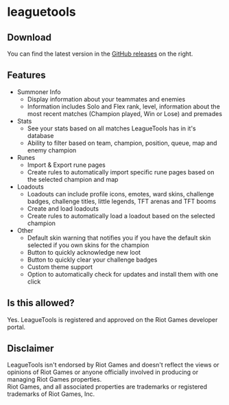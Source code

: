 # leaguetools
## Download
You can find the latest version in the [GitHub releases](https://github.com/dysolix/leaguetools/releases) on the right.
## Features
- Summoner Info
  - Display information about your teammates and enemies
  - Information includes Solo and Flex rank, level, information about the most recent matches (Champion played, Win or Lose) and premades
- Stats
  - See your stats based on all matches LeagueTools has in it's database
  - Ability to filter based on team, champion, position, queue, map and enemy champion
- Runes
  - Import & Export rune pages
  - Create rules to automatically import specific rune pages based on the selected champion and map
- Loadouts
  - Loadouts can include profile icons, emotes, ward skins, challenge badges, challenge titles, little legends, TFT arenas and TFT booms
  - Create and load loadouts
  - Create rules to automatically load a loadout based on the selected champion
- Other
  - Default skin warning that notifies you if you have the default skin selected if you own skins for the champion
  - Button to quickly acknowledge new loot
  - Button to quickly clear your challenge badges
  - Custom theme support
  - Option to automatically check for updates and install them with one click
## Is this allowed?
Yes. LeagueTools is registered and approved on the Riot Games developer portal.
## Disclaimer
LeagueTools isn't endorsed by Riot Games and doesn't reflect the views or opinions of Riot Games or anyone officially involved in producing or managing Riot Games properties.  
Riot Games, and all associated properties are trademarks or registered trademarks of Riot Games, Inc.
  
